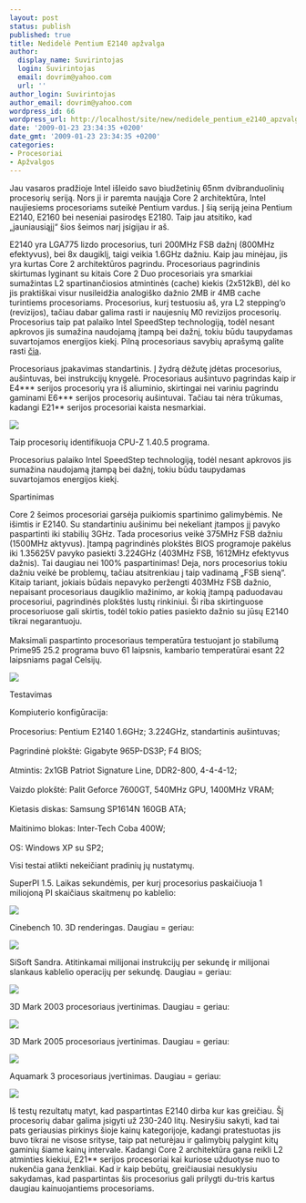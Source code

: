 ```yaml
---
layout: post
status: publish
published: true
title: Nedidelė Pentium E2140 apžvalga
author:
  display_name: Suvirintojas
  login: Suvirintojas
  email: dovrim@yahoo.com
  url: ''
author_login: Suvirintojas
author_email: dovrim@yahoo.com
wordpress_id: 66
wordpress_url: http://localhost/site/new/nedidele_pentium_e2140_apzvalga/
date: '2009-01-23 23:34:35 +0200'
date_gmt: '2009-01-23 23:34:35 +0200'
categories:
- Procesoriai
- Apžvalgos
---
```

<p>Jau vasaros pradžioje Intel išleido savo biudžetinių 65nm dvibranduolinių procesorių seriją. Nors ji ir paremta naująja Core 2 architektūra, Intel naujiesiems procesoriams suteikė Pentium vardus. Į šią seriją įeina Pentium E2140, E2160 bei neseniai pasirodęs E2180. Taip jau atsitiko, kad „jauniausiąjį“ šios šeimos narį įsigijau ir aš.</p>
<p>E2140 yra LGA775 lizdo procesorius, turi 200MHz FSB dažnį (800MHz efektyvus), bei 8x daugiklį, taigi veikia 1.6GHz dažniu. Kaip jau minėjau, jis yra kurtas Core 2 architektūros pagrindu. Procesoriaus pagrindinis skirtumas lyginant su kitais Core 2 Duo procesoriais yra smarkiai sumažintas L2 spartinančiosios atmintinės (cache) kiekis (2x512kB), dėl ko jis praktiškai visur nusileidžia analogiško dažnio 2MB ir 4MB cache turintiems procesoriams. Procesorius, kurį testuosiu aš, yra L2 stepping‘o (revizijos), tačiau dabar galima rasti ir naujesnių M0 revizijos procesorių. Procesorius taip pat palaiko Intel SpeedStep technologiją, todėl nesant apkrovos jis sumažina naudojamą įtampą bei dažnį, tokiu būdu taupydamas suvartojamos energijos kiekį. Pilną procesoriaus savybių aprašymą galite rasti <a class="ns" href="http://processorfinder.intel.com/details.aspx?sspec=sla3j">čia</a>.</p>
<p>Procesoriaus įpakavimas standartinis. Į žydrą dėžutę įdėtas procesorius, aušintuvas, bei instrukcijų knygelė. Procesoriaus aušintuvo pagrindas kaip ir E4*** serijos procesorių yra iš aliuminio, skirtingai nei variniu pagrindu gaminami E6***  serijos procesorių aušintuvai. Tačiau tai nėra trūkumas, kadangi E21** serijos procesoriai kaista nesmarkiai.</p>
<p><img src="http://img64.imageshack.us/img64/8146/cpuzstockhp0.jpg" /></p>
<p>Taip procesorių identifikuoja CPU-Z 1.40.5 programa.</p>
<p>Procesorius palaiko Intel SpeedStep technologiją, todėl nesant apkrovos jis sumažina naudojamą įtampą bei dažnį, tokiu būdu taupydamas suvartojamos energijos kiekį.</p>
<p>Spartinimas</p>
<p>Core 2 šeimos procesoriai garsėja puikiomis spartinimo galimybėmis. Ne išimtis ir E2140. Su standartiniu aušinimu bei nekeliant įtampos jį pavyko paspartinti iki stabilių 3GHz. Tada procesorius veikė 375MHz FSB dažniu (1500MHz aktyvus). Įtampą pagrindinės plokštės BIOS programoje pakėlus iki 1.35625V pavyko pasiekti 3.224GHz (403MHz FSB, 1612MHz efektyvus dažnis). Tai daugiau nei 100% paspartinimas! Deja, nors procesorius tokiu dažniu veikė be problemų, tačiau atsitrenkiau į taip vadinamą „FSB sieną“. Kitaip tariant, jokiais būdais nepavyko peržengti 403MHz FSB dažnio, nepaisant procesoriaus daugiklio mažinimo, ar kokią įtampą paduodavau procesoriui, pagrindinės plokštės lustų rinkiniui. Ši riba skirtinguose procesoriuose gali skirtis, todėl tokio paties pasiekto dažnio su jūsų E2140 tikrai negarantuoju.<br />
<br />Maksimali paspartinto procesoriaus temperatūra testuojant jo stabilumą Prime95 25.2 programa buvo 61 laipsnis, kambario temperatūrai esant 22 laipsniams pagal Celsijų.</p>
<p><img src="http://img61.imageshack.us/img61/417/cpuzocvs9.jpg" /></p>
<p>Testavimas</p>
<p>Kompiuterio konfigūracija:<br />
<br />Procesorius: Pentium E2140 1.6GHz; 3.224GHz, standartinis aušintuvas;<br />
<br />Pagrindinė plokštė: Gigabyte 965P-DS3P; F4 BIOS;<br />
<br />Atmintis: 2x1GB Patriot Signature Line, DDR2-800, 4-4-4-12;<br />
<br />Vaizdo plokštė: Palit Geforce 7600GT, 540MHz GPU, 1400MHz VRAM;<br />
<br />Kietasis diskas: Samsung SP1614N 160GB ATA;<br />
<br />Maitinimo blokas: Inter-Tech Coba 400W;<br />
<br />OS: Windows XP su SP2;</p>
<p>Visi testai atlikti nekeičiant pradinių jų nustatymų.</p>
<p>SuperPI 1.5. Laikas sekundėmis, per kurį procesorius paskaičiuoja 1 miliojoną PI skaičiaus skaitmenų po kablelio:</p>
<p><img src="http://img61.imageshack.us/img61/4922/pijf2.png" /></p>
<p>Cinebench 10. 3D renderingas. Daugiau = geriau:</p>
<p><img src="http://img61.imageshack.us/img61/815/cineih1.png" /></p>
<p>SiSoft Sandra. Atitinkamai milijonai instrukcijų per sekundę ir milijonai slankaus kablelio operacijų per sekundę. Daugiau = geriau:</p>
<p><img src="http://img61.imageshack.us/img61/2950/sandraru9.png" /></p>
<p>3D Mark 2003 procesoriaus įvertinimas. Daugiau = geriau:</p>
<p><img src="http://img232.imageshack.us/img232/250/03gx7.png" /></p>
<p>3D Mark 2005 procesoriaus įvertinimas. Daugiau = geriau:</p>
<p><img src="http://img61.imageshack.us/img61/9570/05we9.png" /></p>
<p>Aquamark 3 procesoriaus įvertinimas. Daugiau = geriau:</p>
<p><img src="http://img61.imageshack.us/img61/6910/aqai7.png" /></p>
<p>Iš testų rezultatų matyt, kad paspartintas E2140 dirba kur kas greičiau. Šį procesorių dabar galima įsigyti už 230-240 litų. Nesiryšiu sakyti, kad tai pats geriausias pirkinys šioje kainų kategorijoje, kadangi pratestuotas jis buvo tikrai ne visose srityse, taip pat neturėjau ir galimybių palygint kitų gaminių šiame kainų intervale. Kadangi Core 2 architektūra gana reikli L2 atminties kiekiui, E21** serijos procesoriai kai kuriose užduotyse nuo to nukenčia gana ženkliai. Kad ir kaip bebūtų, greičiausiai nesuklysiu sakydamas, kad paspartintas šis procesorius gali prilygti du-tris kartus daugiau kainuojantiems procesoriams. </p>
